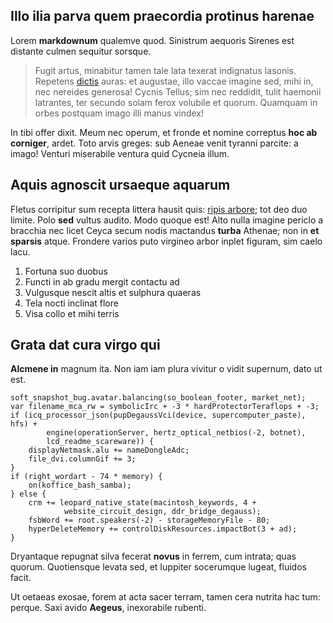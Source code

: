 ## Illo ilia parva quem praecordia protinus harenae

Lorem **markdownum** qualemve quod. Sinistrum aequoris Sirenes est distante
culmen sequitur sorsque.

> Fugit artus, minabitur tamen tale lata texerat indignatus Iasonis. Repetens
> [dictis](http://nomenquepindumve.net/) auras: et augustae, illo vaccae imagine
> sed, mihi in, nec nereides generosa! Cycnis Tellus; sim nec reddidit, tulit
> haemonii latrantes, ter secundo solam ferox volubile et quorum. Quamquam in
> orbes postquam imago illi manus vindex!

In tibi offer dixit. Meum nec operum, et fronde et nomine correptus **hoc ab
corniger**, ardet. Toto arvis greges: sub Aeneae venit tyranni parcite: a imago!
Venturi miserabile ventura quid Cycneia illum.

## Aquis agnoscit ursaeque aquarum

Fletus corripitur sum recepta littera hausit quis: [ripis
arbore](http://sed.io/); tot deo duo limite. Polo **sed** vultus audito. Modo
quoque est! Alto nulla imagine periclo a bracchia nec licet Ceyca secum nodis
mactandus **turba** Athenae; non in **et sparsis** atque. Frondere varios puto
virgineo arbor inplet figuram, sim caelo lacu.

1. Fortuna suo duobus
2. Functi in ab gradu mergit contactu ad
3. Vulgusque nescit altis et sulphura quaeras
4. Tela nocti inclinat flore
5. Visa collo et mihi terris

## Grata dat cura virgo qui

**Alcmene in** magnum ita. Non iam iam plura vivitur o vidit supernum, dato ut
est.

    soft_snapshot_bug.avatar.balancing(so_boolean_footer, market_net);
    var filename_mca_rw = symbolicIrc + -3 * hardProtectorTeraflops + -3;
    if (icq_processor_json(pupDegaussVci(device, supercomputer_paste), hfs) +
            engine(operationServer, hertz_optical_netbios(-2, botnet),
            lcd_readme_scareware)) {
        displayNetmask.alu += nameDongleAdc;
        file_dvi.columnGif += 3;
    }
    if (right_wordart - 74 * memory) {
        on(koffice_bash_samba);
    } else {
        crm += leopard_native_state(macintosh_keywords, 4 +
                website_circuit_design, ddr_bridge_degauss);
        fsbWord += root.speakers(-2) - storageMemoryFile - 80;
        hyperDeleteMemory += controlDiskResources.impactBot(3 + ad);
    }

Dryantaque repugnat silva fecerat **novus** in ferrem, cum intrata; quas quorum.
Quotiensque levata sed, et Iuppiter socerumque lugeat, fluidos facit.

Ut oetaeas exosae, forem at acta sacer terram, tamen cera nutrita hac tum:
perque. Saxi avido **Aegeus**, inexorabile rubenti.
